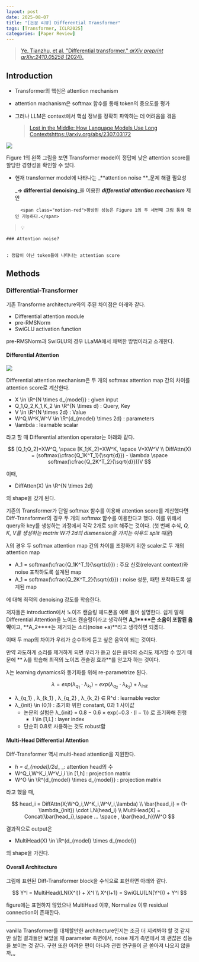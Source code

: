 ```yaml
---
layout: post
date: 2025-08-07
title: "[논문 리뷰] Differential Transformer"
tags: [Transformer, ICLR2025]
categories: [Paper Review]
---
```


> [Ye, Tianzhu, et al. "Differential transformer." ](https://arxiv.org/abs/2410.05258)[_arXiv preprint arXiv:2410.05258_](https://arxiv.org/abs/2410.05258)[ (2024).](https://arxiv.org/abs/2410.05258)



## Introduction

- Transformer의 핵심은 attention mechanism
- attention machanism은 softmax 함수를 통해 token의 중요도를 평가
- 그러나 LLM은 context에서 핵심 정보를 정확히 파악하는 데 어려움을 겪음

	> [Lost in the Middle: How Language Models Use Long Contextshttps://arxiv.org/abs/2307.03172](https://arxiv.org/abs/2307.03172)


![](https://prod-files-secure.s3.us-west-2.amazonaws.com/542b861c-36a8-4051-84e5-8804b6728dba/9083ea56-691a-4752-ae26-47f403431ac8/image.png?X-Amz-Algorithm=AWS4-HMAC-SHA256&X-Amz-Content-Sha256=UNSIGNED-PAYLOAD&X-Amz-Credential=ASIAZI2LB4664ZPREHWX%2F20251010%2Fus-west-2%2Fs3%2Faws4_request&X-Amz-Date=20251010T200119Z&X-Amz-Expires=3600&X-Amz-Security-Token=IQoJb3JpZ2luX2VjEFwaCXVzLXdlc3QtMiJHMEUCIFI3L1jbgt6LLupQcC%2BRdgf%2Fx2%2F2xpO33BJjNV0BLgToAiEAkD2UNBBvl3gRWY0NlyqMS82hrjEBgKnwi6J4r76slucqiAQI9f%2F%2F%2F%2F%2F%2F%2F%2F%2F%2FARAAGgw2Mzc0MjMxODM4MDUiDPidcpUfFAO5iNAmtircA9GZGcz0NYOSnKnmx1Yz3ljB3n5hSduKD0k2dlipwVp%2BZlvxdyDUdb1SgaQz%2FD4OchFGS6sYwPuB5RGKPp0tFCOU7u%2F86hYQf92QtosKgUMUBHXAweLtjP1AAzOVg%2FRPnUcJAePPRvHPnhW7EWE3zfsHcLlIWs9emi3SInUHMhBb6vr7nOuGV5h2zaX5RjsI6ggW%2FdAp7slx9B2KFUa0hZLY7T15LmZl1n82tOdEBWQEY4l7cfXjNLTjQCeGy0yCMEGpNdBpojEDo05%2BZoL6RFm9Mw3rhSl%2F8y0WDqYc%2BGlQMksT%2B4kw%2BNzm0uVGatP0XD1TIAY99JlMKlmuEFhRUc937Z7i2%2FGAStvEvnKJkXzDztQHz5VDPuD6ti%2BORjW%2BUfmItLf4d6%2BL6gRENbwhoc21vzJi25xNOIamtDsueMF417AuBbTu6G168QNhiybercdDbv%2BTQalaoBFI46JrtTS%2BCD8jTz6fkVvDX3Vf8gxxqS8J9xSFa7U9GR881hmeZBLYj3MDQHv85Ec%2FhDwEv7rQt6TQH4Gpg0s%2F%2FbxH2Nx5I8U4uLiJzThYseqAlw18UYjB83717zWBLmNA1ML2J2Cg%2B7Lw7jQWb2TiKuIln7VSDofciUMX1Z1v8LEhMMC%2BpccGOqUB7PAAPpHYOnymPd7238XZG2IdTZQZOqlNwrBK3%2Fz3XCWH0ThSz8NXZ%2Fd6xpdGldShMx7Xk%2F5Qipy9XGuDHtrMAPJ08uxcxWf%2BBODfmvFt7%2FFVfpsRfYzBp7UDE6qvA0BfdmbPkJYHxdeX6Oa1hCgoOo3gGgVfabDbSOIub%2Fqahn9Pvae%2FjcXx67HnTkj8dV9EPfx64uZWpI4QyQj%2BScz%2FcuAcF%2BSD&X-Amz-Signature=2e99a88f8a5d8343dab419d65980fe32adce63d06aa71e6c909a01e30f052802&X-Amz-SignedHeaders=host&x-amz-checksum-mode=ENABLED&x-id=GetObject)


Figure 1의 왼쪽 그림을 보면 Transformer model이 정답에 낮은 attention score를 할당한 경향성을 확인할 수 있다.

- 현재 transformer model에 나타나는 _**attention noise **_문제 해결 필요성

	_**→ differential denoising**_을 이용한 _**differential attention mechanism**_ 제안


		<span class="notion-red">향상된 성능은 Figure 1의 두 세번째 그림 통해 확인 가능하다.</span>


> 💡 


	### Attention noise?


	: 정답이 아닌 token들에 나타나는 attention score



## Methods



### Differential-Transformer


기존 Transforme architecture와의 주된 차이점은 아래와 같다.

- Differential attention module
- pre-RMSNorm
- SwiGLU activation function

pre-RMSNorm과 SwiGLU의 경우 LLaMA에서 채택한 방법이라고 소개한다.



#### Differential Attention


![](https://prod-files-secure.s3.us-west-2.amazonaws.com/542b861c-36a8-4051-84e5-8804b6728dba/116d70b2-1963-4810-9167-f4c7d8a06e8f/image.png?X-Amz-Algorithm=AWS4-HMAC-SHA256&X-Amz-Content-Sha256=UNSIGNED-PAYLOAD&X-Amz-Credential=ASIAZI2LB4664ZPREHWX%2F20251010%2Fus-west-2%2Fs3%2Faws4_request&X-Amz-Date=20251010T200119Z&X-Amz-Expires=3600&X-Amz-Security-Token=IQoJb3JpZ2luX2VjEFwaCXVzLXdlc3QtMiJHMEUCIFI3L1jbgt6LLupQcC%2BRdgf%2Fx2%2F2xpO33BJjNV0BLgToAiEAkD2UNBBvl3gRWY0NlyqMS82hrjEBgKnwi6J4r76slucqiAQI9f%2F%2F%2F%2F%2F%2F%2F%2F%2F%2FARAAGgw2Mzc0MjMxODM4MDUiDPidcpUfFAO5iNAmtircA9GZGcz0NYOSnKnmx1Yz3ljB3n5hSduKD0k2dlipwVp%2BZlvxdyDUdb1SgaQz%2FD4OchFGS6sYwPuB5RGKPp0tFCOU7u%2F86hYQf92QtosKgUMUBHXAweLtjP1AAzOVg%2FRPnUcJAePPRvHPnhW7EWE3zfsHcLlIWs9emi3SInUHMhBb6vr7nOuGV5h2zaX5RjsI6ggW%2FdAp7slx9B2KFUa0hZLY7T15LmZl1n82tOdEBWQEY4l7cfXjNLTjQCeGy0yCMEGpNdBpojEDo05%2BZoL6RFm9Mw3rhSl%2F8y0WDqYc%2BGlQMksT%2B4kw%2BNzm0uVGatP0XD1TIAY99JlMKlmuEFhRUc937Z7i2%2FGAStvEvnKJkXzDztQHz5VDPuD6ti%2BORjW%2BUfmItLf4d6%2BL6gRENbwhoc21vzJi25xNOIamtDsueMF417AuBbTu6G168QNhiybercdDbv%2BTQalaoBFI46JrtTS%2BCD8jTz6fkVvDX3Vf8gxxqS8J9xSFa7U9GR881hmeZBLYj3MDQHv85Ec%2FhDwEv7rQt6TQH4Gpg0s%2F%2FbxH2Nx5I8U4uLiJzThYseqAlw18UYjB83717zWBLmNA1ML2J2Cg%2B7Lw7jQWb2TiKuIln7VSDofciUMX1Z1v8LEhMMC%2BpccGOqUB7PAAPpHYOnymPd7238XZG2IdTZQZOqlNwrBK3%2Fz3XCWH0ThSz8NXZ%2Fd6xpdGldShMx7Xk%2F5Qipy9XGuDHtrMAPJ08uxcxWf%2BBODfmvFt7%2FFVfpsRfYzBp7UDE6qvA0BfdmbPkJYHxdeX6Oa1hCgoOo3gGgVfabDbSOIub%2Fqahn9Pvae%2FjcXx67HnTkj8dV9EPfx64uZWpI4QyQj%2BScz%2FcuAcF%2BSD&X-Amz-Signature=cafadba68d451e431540b2d03adadbb751122010b5cad830bce751e17822b405&X-Amz-SignedHeaders=host&x-amz-checksum-mode=ENABLED&x-id=GetObject)


Differential attention mechanism은 두 개의 softmax attention map 간의 차이를 attention score로 계산한다.

- X \in \R^{N \times d\_{model}} : given input
- Q\_1,Q\_2,K\_1,K\_2 \in \R^{N \times d} : Query, Key
- V \in \R^{N \times 2d} : Value
- W^Q,W^K,W^V \in \R^{d\_{model} \times 2d} : parameters
- \lambda : learnable scalar

라고 할 때 Differential attention operator는 아래와 같다.


$$
[Q_1;Q_2]=XW^Q, \space [K_1;K_2]=XW^K, \space V=XW^V \\
DiffAttn(X) = (softmax(\cfrac{Q_1K^T_1}{\sqrt{d}}) - \lambda \space softmax(\cfrac{Q_2K^T_2}{\sqrt{d}}))V
$$


이때,

- DiffAtten(X) \in \R^{N \times 2d}

의 shape을 갖게 된다.


기존의 Transformer가 단일 softmax 함수를 이용해 attention score를 계산했다면 Diff-Transformer의 경우 두 개의 softmax 함수를 이용한다고 했다. 이를 위해서 query와 key를 생성하는 과정에서 각각 2개로 split 해주는 것이다. <span class="notion-red">(첫 번째 수식, </span><span class="notion-red">_Q, K, V를 생성하는 matrix W가 2d의 dismension을 가지는 이유도 split 때문_</span><span class="notion-red">)</span>


 λ의 경우 두 softmax attention map 간의 차이를 조정하기 위한 scaler로 두 개의 attention map

- A\_1 = softmax(\cfrac{Q\_1K^T\_1}{\sqrt{d}}) : 주요 신호(relevant context)와 noise 포착하도록 설계된 map
- A\_1 = softmax(\cfrac{Q\_2K^T\_2}{\sqrt{d}}) : noise 성분, 패턴 포착하도록 설계된 map 

에 대해 최적의 denoising 강도를 학습한다.


저자들은 introduction에서 노이즈 캔슬링 헤드폰을 예로 들어 설명한다. 쉽게 말해 Differential Attention을 노이즈 캔슬링이라고 생각하면 **A\_1****은 소음이 포함된 음악**이고, **A\_2****는 제거되는 소리(noise +a)**라고 생각하면 되겠다. 


이때 두 map의 차이가 우리가 순수하게 듣고 싶은 음악이 되는 것이다. 


만약 과도하게 소리를 제거하게 되면 우리가 듣고 싶은 음악의 소리도 제거할 수 있기 때문에 ** λ를 학습해 최적의 노이즈 캔슬링 효과**를 얻고자 하는 것이다.


λ는 learning dynamics와 동기화를 위해 re-parametrize 된다.


$$
\lambda = exp(\lambda_{q_1} \cdot \lambda_{k_1}) - exp(\lambda_{q_2} \cdot \lambda_{k_2}) + \lambda_{init}
$$

- λ\_{q\_1} , λ\_{k\_1} , λ\_{q\_2} , λ\_{k\_2} ∈ R^d : learnable vector
- λ\_{init} \in (0,1) : 초기화 위한 constant, 0과 1 사이값
	- 논문의 실험은 λ\_{init} = 0.8 − 0.6 × exp(−0.3 · (l − 1)) 로 초기화해 진행
		- l \in [1,L] : layer index
	- 단순히 0.8로 사용하는 것도 robust함


#### **Multi-Head Differential Attention**


Diff-Transformer 역시 multi-head attention을 지원한다.

- _h = d\_{model}/2d__ _: attention head의 수
- W^Q\_i,W^K\_i,W^V\_i,i \in [1,h] : projection matrix
- W^O \in \R^{d\_{model} \times d\_{model}} : projection matrix

라고 했을 때,


$$
head_i = DiffAttn(X;W^Q_i,W^K_i,W^V_i,\lambda) \\
\bar{head_i} = (1-\lambda_{init}) \cdot LN(head_i) \\
MultiHead(X) = Concat(\bar{head_i},\space ... \space , \bar{head_h})W^O
$$


결과적으로 output은

- MultiHead(X) \in \R^{d\_{model} \times d\_{model}}

의 shape을 가진다.



#### Overall Architecture


그림에 표현된 Diff-Transformer block을 수식으로 표현하면 아래와 같다.


$$
Y^l = MultiHead(LN(X^l)) + X^l \\
X^{l+1} = SwiGLU(LN(Y^l)) + Y^l
$$


figure에는 표현하지 않았으나 MultiHead 이후, Normalize 이후 residual connection이 존재한다.


---


vanilla Transformer를 대체할만한 architecture인지는 조금 더 지켜봐야 할 것 같지만 실험 결과들만 보았을 때 parameter 측면에서, noise 제거 측면에서 꽤 괜찮은 성능을 보이는 것 같다. 구현 또한 어려운 편이 아니라 관련 연구들이 곧 쏟아져 나오지 않을까,,,

